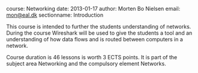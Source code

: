 course: Networking
date: 2013-01-17
author: Morten Bo Nielsen
email: mon@eal.dk
sectionname: Introduction

This course is intended to further the students understanding of networks. During the course Wireshark will be used to give the students a tool and an understanding of how data flows and is routed between computers in a network.

Course duration is 46 lessons is worth 3 ECTS points. It is part of the subject area Networking and the compulsory element Networks.


